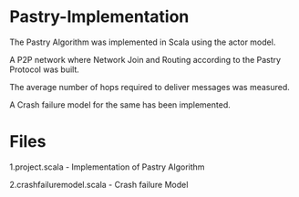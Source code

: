 Pastry-Implementation
======================
The Pastry Algorithm was implemented in Scala using the actor model. 

A P2P network where Network Join and Routing according to the Pastry Protocol was built.

The average number of hops required to deliver messages was measured.

A Crash failure model for the same has been implemented.

Files
================
1.project.scala   - Implementation of Pastry Algorithm

2.crashfailuremodel.scala - Crash failure Model


